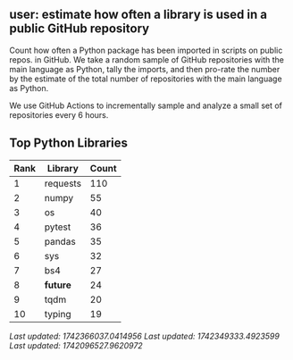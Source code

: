 ## user: estimate how often a library is used in a public GitHub repository

Count how often a Python package has been imported in scripts on public repos. in GitHub. We take a random sample of GitHub repositories with the main language as Python, tally the imports, and then pro-rate the number by the estimate of the total number of repositories with the main language as Python. 

We use GitHub Actions to incrementally sample and analyze a small set of repositories every 6 hours. 




## Top Python Libraries

| Rank | Library | Count |
|------|---------|-------|
| 1 | requests | 110 |
| 2 | numpy | 55 |
| 3 | os | 40 |
| 4 | pytest | 36 |
| 5 | pandas | 35 |
| 6 | sys | 32 |
| 7 | bs4 | 27 |
| 8 | __future__ | 24 |
| 9 | tqdm | 20 |
| 10 | typing | 19 |

*Last updated: 1742366037.0414956*
*Last updated: 1742349333.4923599*
*Last updated: 1742096527.9620972*
